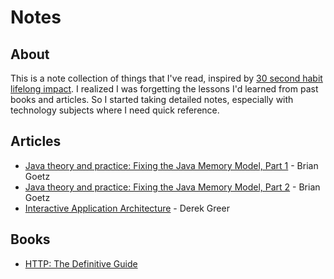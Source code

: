 # Notes

## About

This is a note collection of things that I've read, inspired by [30 second habit lifelong impact](https://medium.com/swlh/the-30-second-habit-with-a-lifelong-impact-2c3f948ead98#.qyzhf8ghw). I realized I was forgetting the lessons I'd learned from past books and articles. So I started taking detailed notes, especially with technology subjects where I need quick reference.

## Articles

- [Java theory and practice: Fixing the Java Memory Model, Part 1](/articles/java_theory_and_practice_fixing_the_java_memory_model_part_1.markdown) - Brian Goetz
- [Java theory and practice: Fixing the Java Memory Model, Part 2](/articles/java_theory_and_practice_fixing_the_java_memory_model_part_2.markdown) - Brian Goetz
- [Interactive Application Architecture](/articles/interactive_application_architecture.markdown) - Derek Greer

## Books

- [HTTP: The Definitive Guide](/books/http-the-definitive-guide/http-the-definitive-guide.markdown)
